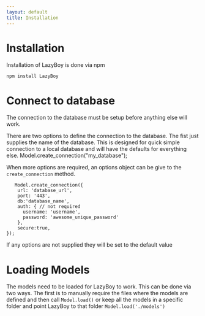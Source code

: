 ```yaml
---
layout: default
title: Installation
---
```


Installation
============

Installation of LazyBoy is done via npm

    npm install LazyBoy


Connect to database
===================

The connection to the database must be setup before anything else will work.

There are two options to define the connection to the database. The fist just supplies the name of the database. This is designed for quick simple connection to a local database and will have the defaults for everything else.
      Model.create_connection("my_database");

When more options are required, an options object can be give to the `create_connection` method.

       Model.create_connection({
        url: 'database_url',
        port: '443',
        db:'database_name',
        auth: { // not required
          username: 'username',
          password: 'awesome_unique_password'
        },
        secure:true,
    });

If any options are not supplied they will be set to the default value


Loading Models
==============

The models need to be loaded for LazyBoy to work. This can be done via two ways. The first is to manually require the files where the models are defined and then call `Model.load()` or 
keep all the models in a specific folder and point LazyBoy to that folder `Model.load('./models')`
